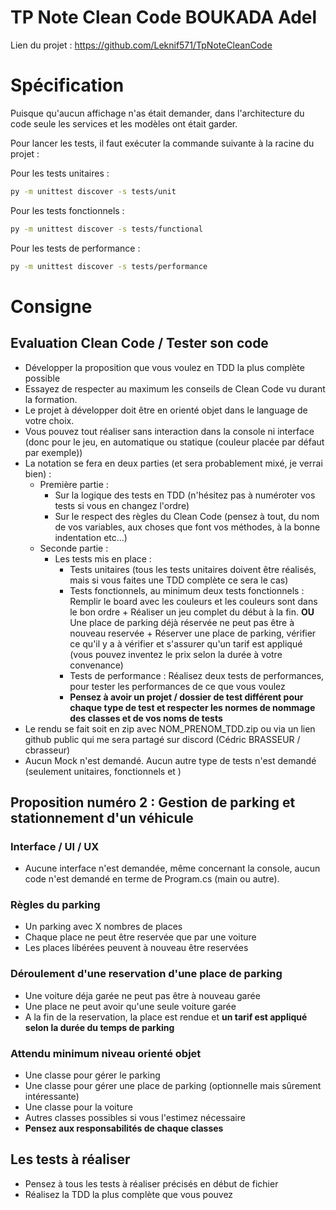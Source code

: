 # TP Note Clean Code BOUKADA Adel

Lien du projet : 
https://github.com/Leknif571/TpNoteCleanCode


# Spécification 
Puisque qu'aucun affichage n'as était demander, dans l'architecture du code seule les services et les modèles ont était garder.

Pour lancer les tests, il faut exécuter la commande suivante à la racine du projet :

Pour les tests unitaires :
```bash
py -m unittest discover -s tests/unit
```

Pour les tests fonctionnels :
```bash
py -m unittest discover -s tests/functional
```

Pour les tests de performance :
```bash
py -m unittest discover -s tests/performance
```

# Consigne

## Evaluation Clean Code / Tester son code
- Développer la proposition que vous voulez en TDD la plus complète possible
- Essayez de respecter au maximum les conseils de Clean Code vu durant la formation.
- Le projet à développer doit être en orienté objet dans le language de votre choix.
- Vous pouvez tout réaliser sans interaction dans la console ni interface (donc pour le jeu, en automatique ou statique (couleur placée par défaut par exemple))
- La notation se fera en deux parties (et sera probablement mixé, je verrai bien) :
    - Première partie : 
        - Sur la logique des tests en TDD (n'hésitez pas à numéroter vos tests si vous en changez l'ordre)
        - Sur le respect des règles du Clean Code (pensez à tout, du nom de vos variables, aux choses que font vos méthodes, à la bonne indentation etc...)
    - Seconde partie : 
        - Les tests mis en place :
            - Tests unitaires (tous les tests unitaires doivent être réalisés, mais si vous faites une TDD complète ce sera le cas)
            - Tests fonctionnels, au minimum deux tests fonctionnels : Remplir le board avec les couleurs et les couleurs sont dans le bon ordre + Réaliser un jeu complet du début à la fin. **OU** Une place de parking déjà réservée ne peut pas être à nouveau reservée + Réserver une place de parking, vérifier ce qu'il y a à vérifier et s'assurer qu'un tarif est appliqué (vous pouvez inventez le prix selon la durée à votre convenance)
            - Tests de performance : Réalisez deux tests de performances, pour tester les performances de ce que vous voulez
            - **Pensez à avoir un projet / dossier de test différent pour chaque type de test et respecter les normes de nommage des classes et de vos noms de tests**
- Le rendu se fait soit en zip avec NOM_PRENOM_TDD.zip ou via un lien github public qui me sera partagé sur discord (Cédric BRASSEUR / cbrasseur)
- Aucun Mock n'est demandé. Aucun autre type de tests n'est demandé (seulement unitaires, fonctionnels et )

## Proposition numéro 2 : Gestion de parking et stationnement d'un véhicule
### Interface / UI / UX
- Aucune interface n'est demandée, même concernant la console, aucun code n'est demandé en terme de Program.cs (main ou autre).

### Règles du parking
- Un parking avec X nombres de places
- Chaque place ne peut être reservée que par une voiture
- Les places libérées peuvent à nouveau être reservées

### Déroulement d'une reservation d'une place de parking
- Une voiture déja garée ne peut pas être à nouveau garée
- Une place ne peut avoir qu'une seule voiture garée
- A la fin de la reservation, la place est rendue et **un tarif est appliqué selon la durée du temps de parking**

### Attendu minimum niveau orienté objet
- Une classe pour gérer le parking
- Une classe pour gérer une place de parking (optionnelle mais sûrement intéressante)
- Une classe pour la voiture
- Autres classes possibles si vous l'estimez nécessaire
- **Pensez aux responsabilités de chaque classes**

## Les tests à réaliser
- Pensez à tous les tests à réaliser précisés en début de fichier
- Réalisez la TDD la plus complète que vous pouvez





